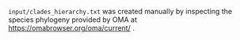 `input/clades_hierarchy.txt` was created manually by inspecting the species phylogeny provided by OMA at https://omabrowser.org/oma/current/ .